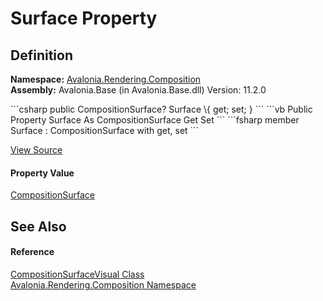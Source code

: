 # Surface Property




## Definition
**Namespace:** <a href="N_Avalonia_Rendering_Composition">Avalonia.Rendering.Composition</a>  
**Assembly:** Avalonia.Base (in Avalonia.Base.dll) Version: 11.2.0

<Tabs groupId="api-code-preview">
<TabItem value="csharp" label="C#">
```csharp
public CompositionSurface? Surface \{ get; set; }
```
</TabItem>
<TabItem value="vb" label="VB">
```vb
Public Property Surface As CompositionSurface
	Get
	Set
```
</TabItem>
<TabItem value="fsharp" label="F#">
```fsharp
member Surface : CompositionSurface with get, set
```
</TabItem>
</Tabs>



<a href="https://github.com/AvaloniaUI/Avalonia/tree/master/src/Avalonia.Base/obj/GeneratedFiles/DevGenerators/Avalonia.SourceGenerator.CompositionGenerator.CompositionRoslynGenerator/CompositionSurfaceVisual.generated.cs#L31" title="View the source code">View Source</a>



#### Property Value
<a href="T_Avalonia_Rendering_Composition_CompositionSurface">CompositionSurface</a>

## See Also


#### Reference
<a href="T_Avalonia_Rendering_Composition_CompositionSurfaceVisual">CompositionSurfaceVisual Class</a>  
<a href="N_Avalonia_Rendering_Composition">Avalonia.Rendering.Composition Namespace</a>  

